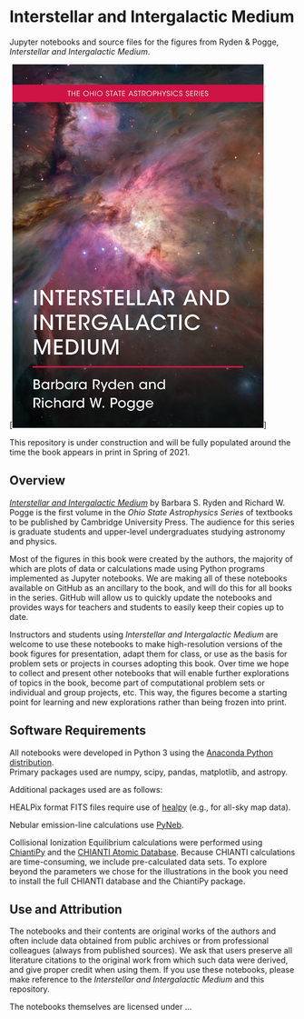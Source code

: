 # Interstellar and Intergalactic Medium

Jupyter notebooks and source files for the figures from Ryden &amp; Pogge, *Interstellar and Intergalactic Medium*.

[![ISM/IGM Book Cover](Misc/ISMIGM_Cover_640.png?raw=true "Interstellar and Intergalactic Medium")]

This repository is under construction and will be fully populated around the time the book appears in print in Spring of 2021.

## Overview
[*Interstellar and Intergalactic Medium*](https://www.cambridge.org/highereducation/books/interstellar-and-intergalactic-medium/A647BECF975E19E86F7F88F7BB103AA7)
by Barbara S. Ryden and Richard W. Pogge is the first volume in the *Ohio State Astrophysics Series* of textbooks to be 
published by Cambridge University Press.  The audience for this series is graduate students and upper-level 
undergraduates studying astronomy and physics.

Most of the figures in this book were created by the authors, the majority of which are plots of data or calculations made using
Python programs implemented as Jupyter notebooks. We are making all of these notebooks available on GitHub as an ancillary 
to the book, and will do this for all books in the series. GitHub will allow us to quickly update the notebooks
and provides ways for teachers and students to easily keep their copies up to date.

Instructors and students using *Interstellar and Intergalactic Medium* are welcome to use these notebooks to make high-resolution versions
of the book figures for presentation, adapt them for class, or use as the basis for problem sets or projects in courses adopting this
book.  Over time we hope to collect and present other notebooks that will enable further explorations of topics in the book, become
part of computational problem sets or individual and group projects, etc. This way, the figures become a starting point for learning
and new explorations rather than being frozen into print.

## Software Requirements

All notebooks were developed in Python 3 using the [Anaconda Python distribution](www.anaconda.com).  
Primary packages used are numpy, scipy, pandas, matplotlib, and astropy.

Additional packages used are as follows:

HEALPix format FITS files require use of [healpy](https://github.com/healpy/healpy) (e.g., for all-sky map data).

Nebular emission-line calculations use [PyNeb](https://github.com/Morisset/PyNeb_devel).

Collisional Ionization Equilibrium calculations were performed using [ChiantiPy](https://github.com/chianti-atomic/ChiantiPy/) and the 
[CHIANTI Atomic Database](https://www.chiantidatabase.org/).  Because CHIANTI calculations are time-consuming, we include pre-calculated
data sets. To explore beyond the parameters we chose for the illustrations in the book you need to install the full CHIANTI database 
and the ChiantiPy package.

## Use and Attribution

The notebooks and their contents are original works of the authors and often include data obtained from public archives or from 
professional colleagues (always from published sources).  We ask that users preserve all literature citations to the original work
from which such data were derived, and give proper credit when using them. If you use these notebooks, please make
reference to the *Interstellar and Intergalactic Medium* and this repository.

The notebooks themselves are licensed under ...
